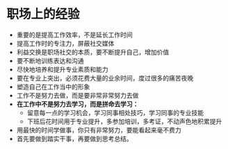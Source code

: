 # 职场上的经验
- 重要的是提高工作效率，不是延长工作时间
- 提高工作时的专注力，屏蔽社交媒体
- 利益交换是职场社交的本质，要不断提升自己，增加价值
- 要不断地训练表达和沟通
- 尽快地培养和提升专业素质和能力
- 要在专业上突出，必须花费大量的业余时间，度过很多的痛苦夜晚
- 塑造自己在工作当中的形象
- 工作不是努力去做，而是要非常非常努力去做
- **在工作中不是努力去学习，而是拼命去学习：**
  - 留意每一点的学习机会，学习同事相处技巧，学习同事的专业技能
  - 下班后花时间用于专业提升，多参加培训，多考证，不动声色地积累提升
- 用最快的时间学做事，你只有非常努力，要能看起来毫不费力
- 首先要做到踏实干事，再要做到思考总结。
